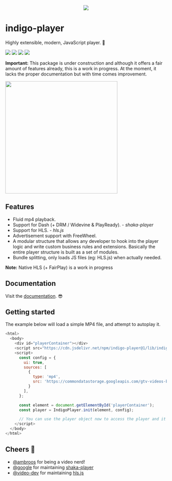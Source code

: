 <p align="center">
  <a href="https://github.com/matvp91/indigo-player">
    <img align="center" src="https://raw.githubusercontent.com/matvp91/indigo-player/master/docs/indigo-player.png">
  </a>
</p>

# indigo-player

Highly extensible, modern, JavaScript player. 👊

[![](https://img.shields.io/npm/v/indigo-player.svg)](https://www.npmjs.com/package/indigo-player)
[![](https://img.shields.io/github/license/matvp91/indigo-player.svg)](https://github.com/matvp91/indigo-player)
[![](https://img.shields.io/snyk/vulnerabilities/github/matvp91/indigo-player.svg)](https://github.com/matvp91/indigo-player)
[![](https://img.shields.io/npm/types/indigo-player.svg)](https://www.npmjs.com/package/indigo-player)

**Important:** This package is under construction and although it offers a fair amount of features already, this is a work in progress. At the moment, it lacks the proper documentation but with time comes improvement.

<img width="350px" align="center" src="https://raw.githubusercontent.com/matvp91/indigo-player/master/docs/example.gif">

## Features

* Fluid mp4 playback.
* Support for Dash (+ DRM / Widevine & PlayReady). - *shaka-player*
* Support for HLS. - *hls.js*
* Advertisement support with FreeWheel.
* A modular structure that allows any developer to hook into the player logic and write custom business rules and extensions. Basically the entire player structure is built as a set of modules.
* Bundle splitting, only loads JS files (eg: HLS.js) when actually needed.

**Note:** Native HLS (+ FairPlay) is a work in progress

## Documentation

Visit the [documentation](https://matvp91.github.io/indigo-player). 😎

## Getting started

The example below will load a simple MP4 file, and attempt to autoplay it.

```javascript
<html>
  <body>
    <div id="playerContainer"></div>
    <script src="https://cdn.jsdelivr.net/npm/indigo-player@1/lib/indigo-player.js"></script>
    <script>
      const config = {
        ui: true,
        sources: [
          {
            type: 'mp4',
            src: 'https://commondatastorage.googleapis.com/gtv-videos-bucket/sample/BigBuckBunny.mp4',
          }
        ],
      };

      const element = document.getElementById('playerContainer');
      const player = IndigoPlayer.init(element, config);

      // You can use the player object now to access the player and it's methods (play, pause, ...)
    </script>
  </body>
</html>
```

## Cheers 🍺
* [@ambroos](https://github.com/ambroos) for being a video nerd!
* [@google](https://github.com/google) for maintaining [shaka-player](https://github.com/google/shaka-player)
* [@video-dev](https://github.com/video-dev) for maintaining [hls.js](https://github.com/video-dev/hls.js/)
